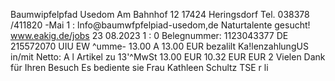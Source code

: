 Baumwipfelpfad Usedom Am Bahnhof 12 17424 Heringsdorf Tel. 038378 /411820 -Mai 1 : lnfo@baumwfpfelpiad-usedom,de Naturtalente gesucht! www.eakig.de/jobs 23 08.2023 1 : 0 Belegnummer: 1123043377 DE 215572070 UIU EW ^umme- 13.00 A 13.00 EUR bezalilt Ka!lenzahlungUS in/mit Netto: A l Artikel zu 13'^MwSt 13.00 EUR 10.32 EUR EUR 2 Vielen Dank für Ihren Besuch Es bediente sie Frau Kathleen Schultz TSE r li